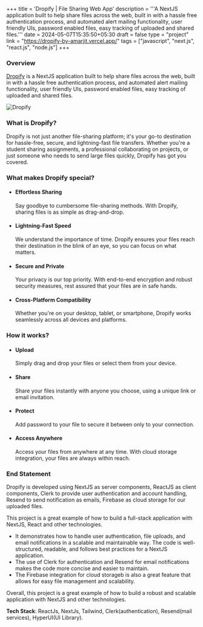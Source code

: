 +++
title = 'Dropify | File Sharing Web App'
description = '''A NextJS application built to help share files across the web, built in with a hassle free authentication process, and automated alert mailing functionality, user friendly UIs, password enabled files, easy tracking of uploaded and shared files.'''
date = 2024-05-07T15:35:50+05:30
draft = false
type = "project"
link = "https://dropify-by-amarjit.vercel.app/"
tags = ["javascript", "next.js", "react.js", "node.js"]
+++

### Overview

[Dropify](https://dropify-by-amarjit.vercel.app/) is a NextJS application built to help share files across the web, built in with a hassle free authentication process, and automated alert mailing functionality, user friendly UIs, password enabled files, easy tracking of uploaded and shared files.

![Dropify](/images/projects/dropify_file_sharing_app.png)

### What is Dropify?

Dropify is not just another file-sharing platform; it's your go-to destination for hassle-free, secure, and lightning-fast file transfers. Whether you're a student sharing assignments, a professional collaborating on projects, or just someone who needs to send large files quickly, Dropify has got you covered.

### What makes Dropify special?

-   #### Effortless Sharing

    Say goodbye to cumbersome file-sharing methods. With Dropify, sharing files is as simple as drag-and-drop.

-   #### Lightning-Fast Speed

    We understand the importance of time. Dropify ensures your files reach their destination in the blink of an eye, so you can focus on what matters.

-   #### Secure and Private

    Your privacy is our top priority. With end-to-end encryption and robust security measures, rest assured that your files are in safe hands.

-   #### Cross-Platform Compatibility
    Whether you're on your desktop, tablet, or smartphone, Dropify works seamlessly across all devices and platforms.

### How it works?

-   #### Upload

    Simply drag and drop your files or select them from your device.

-   #### Share

    Share your files instantly with anyone you choose, using a unique link or email invitation.

-   #### Protect

    Add password to your file to secure it between only to your connection.

-   #### Access Anywhere
    Access your files from anywhere at any time. With cloud storage integration, your files are always within reach.

### End Statement

Dropify is developed using NextJS as server components, ReactJS as client components, Clerk to provide user authentication and account handling, Resend to send notification as emails, Firebase as cloud storage for our uploaded files.

This project is a great example of how to build a full-stack application with NextJS, React and other technologies.

-   It demonstrates how to handle user authentication, file uploads, and email notifications in a scalable and maintainable way. The code is well-structured, readable, and follows best practices for a NextJS application.
-   The use of Clerk for authentication and Resend for email notifications makes the code more concise and easier to maintain.
-   The Firebase integration for cloud storageb is also a great feature that allows for easy file management and scalability.

Overall, this project is a great example of how to build a robust and scalable application with NextJS and other technologies.

**Tech Stack**: ReactJs, NextJs, Tailwind, Clerk(authentication), Resend(mail services), HyperUI(UI Library).
